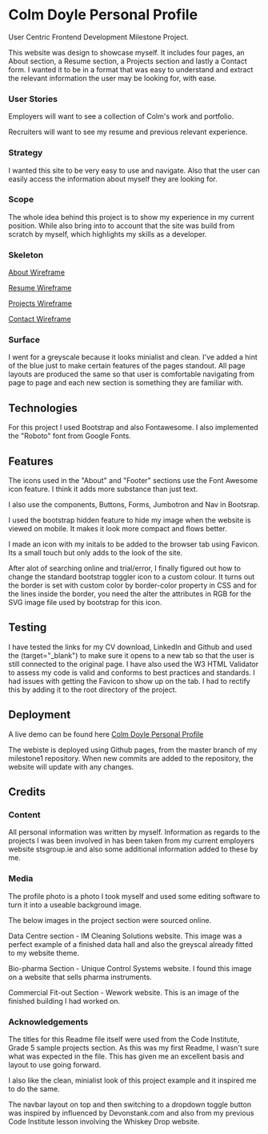 # Colm Doyle Personal Profile
User Centric Frontend Development Milestone Project.

This website was design to showcase myself. It includes four pages, an About section, a Resume section, a Projects section and lastly a Contact form. I wanted it to be in a format that was easy to understand and extract the relevant information the user may be looking for, with ease.
### User Stories
Employers will want to see a collection of Colm's work and portfolio.

Recruiters will want to see my resume and previous relevant experience.
### Strategy
I wanted this site to be very easy to use and navigate. Also that the user can easily access the information about myself they are looking for.
### Scope
The whole idea behind this project is to show my experience in my current position. While also bring into to account that the site was build from scratch by myself, which highlights my skills as a developer.
### Skeleton
[About Wireframe](https://github.com/collyd21/milestone1/blob/master/wireframes/about.jpg)

[Resume Wireframe](https://github.com/collyd21/milestone1/blob/master/wireframes/resume.jpg)

[Projects Wireframe](https://github.com/collyd21/milestone1/blob/master/wireframes/projects.jpg)

[Contact Wireframe](https://github.com/collyd21/milestone1/blob/master/wireframes/contact.jpg)
### Surface
I went for a greyscale because it looks minialist and clean. I've added a hint of the blue just to make certain features of the pages standout. All page layouts are produced the same so that user is comfortable navigating from page to page and each new section is something they are familiar with.
## Technologies
For this project I used Bootstrap and also Fontawesome. I also implemented the "Roboto" font from Google Fonts.
## Features
The icons used in the "About" and "Footer" sections use the Font Awesome icon feature. I think it adds more substance than just text.

I also use the components, Buttons, Forms, Jumbotron and Nav in Bootsrap.

I used the bootstrap hidden feature to hide my image when the website is viewed on mobile. It makes it look more compact and flows better.

I made an icon with my initals to be added to the browser tab using Favicon. Its a small touch but only adds to the look of the site.

After alot of searching online and trial/error, I finally figured out how to change the standard bootstrap toggler icon to a custom colour. It turns out the border is set with custom color by border-color property in CSS and for the lines inside the border, you need the alter the attributes in RGB for the SVG image file used by bootstrap for this icon.
## Testing
I have tested the links for my CV download, LinkedIn and Github and used the (target="_blank") to make sure it opens to a new tab so that the user is still connected to the original page.
I have also used the W3 HTML Validator to assess my code is valid and conforms to best practices and standards.
I had issues with getting the Favicon to show up on the tab. I had to rectify this by adding it to the root directory of the project.
## Deployment
A live demo can be found here [Colm Doyle Personal Profile](https://collyd21.github.io/milestone1/)

The webiste is deployed using Github pages, from the master branch of my milestone1 repository. When new commits are added to the repository, the website will update with any changes.
## Credits
### Content
All personal information was written by myself. Information as regards to the projects I was been involved in has been taken from my current employers website stsgroup.ie and also some additional information added to these by me.
### Media
The profile photo is a photo I took myself and used some editing software to turn it into a useable background image.

The below images in the project section were sourced online.

Data Centre section - IM Cleaning Solutions website. This image was a perfect example of a finished data hall and also the greyscal already fitted to my website theme.

Bio-pharma Section - Unique Control Systems website. I found this image on a website that sells pharma instruments.

Commercial Fit-out Section - Wework website. This is an image of the finished building I had worked on.
### Acknowledgements
The titles for this Readme file itself were used from the Code Institute, Grade 5 sample projects section. As this was my first Readme, I wasn't sure what was expected in the file. This has given me an excellent basis and layout to use going forward.

I also like the clean, minialist look of this project example and it inspired me to do the same.

The navbar layout on top and then switching to a dropdown toggle button was inspired by influenced by Devonstank.com and also from my previous Code Institute lesson involving the Whiskey Drop website.

